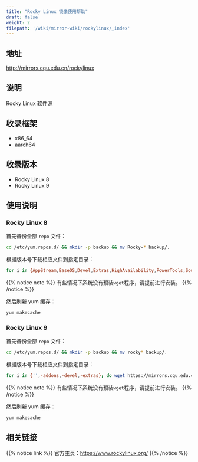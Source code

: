 ```yaml
---
title: "Rocky Linux 镜像使用帮助"
draft: false
weight: 2
filepath: '/wiki/mirror-wiki/rockylinux/_index'
---
```

## 地址
http://mirrors.cqu.edu.cn/rockylinux
## 说明
Rocky Linux 软件源
## 收录框架
- x86_64
- aarch64

## 收录版本
- Rocky Linux 8
- Rocky Linux 9

## 使用说明

### Rocky Linux 8

首先备份全部 `repo` 文件：
```bash
cd /etc/yum.repos.d/ && mkdir -p backup && mv Rocky-* backup/.
```

根据版本号下载相应文件到指定目录：
</br>

```bash
for i in {AppStream,BaseOS,Devel,Extras,HighAvailability,PowerTools,Sources}; do wget https://mirrors.cqu.edu.cn/repo/rockylinux/8/Rocky-${i}.repo; done
```

{{% notice note %}}
有些情况下系统没有预装`wget`程序，请提前进行安装。
{{% /notice %}}

然后刷新 yum 缓存：
```bash
yum makecache
```

### Rocky Linux 9

首先备份全部 `repo` 文件：
```bash
cd /etc/yum.repos.d/ && mkdir -p backup && mv rocky* backup/.
```

根据版本号下载相应文件到指定目录：
</br>

```bash
for i in {'',-addons,-devel,-extras}; do wget https://mirrors.cqu.edu.cn/repo/rockylinux/9/rocky${i}.repo; done
```

{{% notice note %}}
有些情况下系统没有预装`wget`程序，请提前进行安装。
{{% /notice %}}

然后刷新 yum 缓存：
```bash
yum makecache
```

## 相关链接

{{% notice link %}}
官方主页：https://www.rockylinux.org/
{{% /notice %}}

